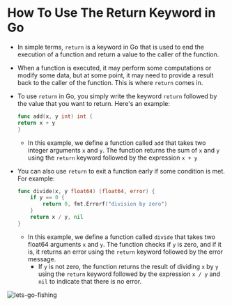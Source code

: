 # How To Use The Return Keyword in Go

- In simple terms, `return` is a keyword in Go that is used to end the execution of a function and return a value to the caller of the function.
- When a function is executed, it may perform some computations or modify some data, but at some point, it may need to provide a result back to the caller of the function. This is where `return` comes in.
- To use `return` in Go, you simply write the keyword `return` followed by the value that you want to return. Here's an example:
	```Go
	func add(x, y int) int {
    return x + y
	}
	```
	- In this example, we define a function called `add` that takes two integer arguments `x` and `y`. The function returns the sum of `x` and `y` using the `return` keyword followed by the expression `x + y`

- You can also use `return` to exit a function early if some condition is met. For example:
	```Go
	func divide(x, y float64) (float64, error) {
	    if y == 0 {
	        return 0, fmt.Errorf("division by zero")
	    }
	    return x / y, nil
	}
	```
  - In this example, we define a function called `divide` that takes two float64 arguments `x` and `y`. The function checks if `y` is zero, and if it is, it returns an error using the `return` keyword followed by the error message.
	- If `y` is not zero, the function returns the result of dividing `x` by `y` using the `return` keyword followed by the expression `x / y` and `nil` to indicate that there is no error.


![lets-go-fishing](https://th.bing.com/th/id/R.a801c5e00d5fb915e939a5c30385b941?rik=7ygoHJl4WuKeJQ&riu=http%3a%2f%2fwww.animatedimages.org%2fdata%2fmedia%2f157%2fanimated-fishing-image-0131.gif&ehk=rQq%2bd2QDkwjFPyX1hPoyHfP%2bFC7iis9SSANWH6%2bO9dk%3d&risl=&pid=ImgRaw&r=0)
